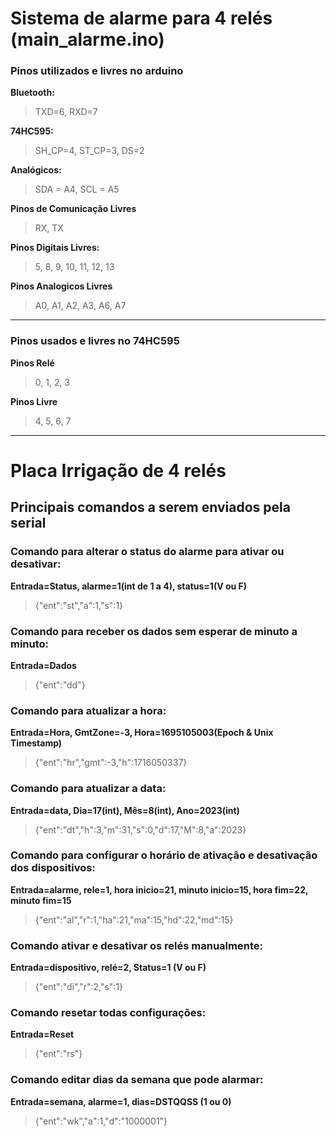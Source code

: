 # Sistema de alarme para 4 relés (main_alarme.ino)

### Pinos utilizados e livres no arduino

**Bluetooth:** 
>TXD=6, RXD=7

**74HC595:** 
>SH_CP=4, ST_CP=3, DS=2

**Analógicos:** 
>SDA = A4, SCL = A5

**Pinos de Comunicação Livres** 
>RX, TX

**Pinos Digitais Livres:** 
>5, 8, 9, 10, 11, 12, 13

**Pinos Analogicos Livres** 
>A0, A1, A2, A3, A6, A7

___________________________________________________________

### Pinos usados e livres no 74HC595

**Pinos Relé**
>0, 1, 2, 3

**Pinos Livre**
>4, 5, 6, 7

___________________________________________________________

# Placa Irrigação de 4 relés

## Principais comandos a serem enviados pela serial

### Comando para alterar o status do alarme para ativar ou desativar:

**Entrada=Status, alarme=1(int de 1 a 4), status=1(V ou F)**

>{"ent":"st","a":1,"s":1}

### Comando para receber os dados sem esperar de minuto a minuto:

**Entrada=Dados**

>{"ent":"dd"}

### Comando para atualizar a hora:

**Entrada=Hora, GmtZone=-3, Hora=1695105003(Epoch & Unix Timestamp)**

>{"ent":"hr","gmt":-3,"h":1716050337}

### Comando para atualizar a data:

**Entrada=data, Dia=17(int), Mês=8(int), Ano=2023(int)**

>{"ent":"dt","h":3,"m":31,"s":0,"d":17,"M":8,"a":2023}

### Comando para configurar o horário de ativação e desativação dos dispositivos:

**Entrada=alarme, rele=1, hora inicio=21, minuto inicio=15, hora fim=22, minuto fim=15**

>{"ent":"al","r":1,"ha":21,"ma":15,"hd":22,"md":15}

### Comando ativar e desativar os relés manualmente:

**Entrada=dispositivo, relé=2, Status=1 (V ou F)**

>{"ent":"di","r":2,"s":1}

### Comando resetar todas configurações:

**Entrada=Reset**

>{"ent":"rs"}

### Comando editar dias da semana que pode alarmar:

**Entrada=semana, alarme=1, dias=DSTQQSS (1 ou 0)**

>{"ent":"wk","a":1,"d":"1000001"}
